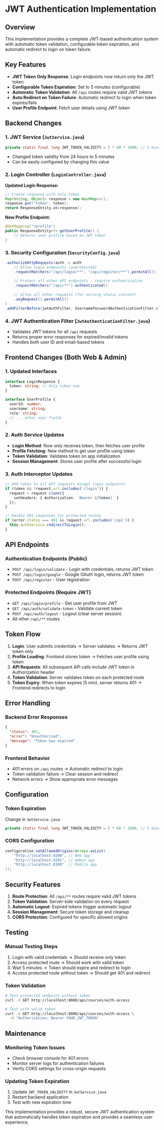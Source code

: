 # JWT Authentication Implementation

## Overview
This implementation provides a complete JWT-based authentication system with automatic token validation, configurable token expiration, and automatic redirect to login on token failure.

## Key Features
- **JWT Token Only Response**: Login endpoints now return only the JWT token
- **Configurable Token Expiration**: Set to 5 minutes (configurable)
- **Automatic Token Validation**: All `/api` routes require valid JWT tokens
- **Auto Redirect on Token Failure**: Automatic redirect to login when token expires/fails
- **User Profile Endpoint**: Fetch user details using JWT token

## Backend Changes

### 1. JWT Service (`JwtService.java`)
```java
private static final long JWT_TOKEN_VALIDITY = 5 * 60 * 1000; // 5 minutes configurable
```
- Changed token validity from 24 hours to 5 minutes
- Can be easily configured by changing this value

### 2. Login Controller (`LoginController.java`)
**Updated Login Response:**
```java
// Create response with only token
Map<String, Object> response = new HashMap<>();
response.put("token", token);
return ResponseEntity.ok(response);
```

**New Profile Endpoint:**
```java
@GetMapping("/profile")
public ResponseEntity<?> getUserProfile() {
    // Returns user profile based on JWT token
}
```

### 3. Security Configuration (`SecurityConfig.java`)
```java
.authorizeHttpRequests(auth -> auth
    // Allow login endpoints (unprotected)
    .requestMatchers("/api/login/**", "/api/register/**").permitAll()
    
    // Protect all other API endpoints - require authentication
    .requestMatchers("/api/**").authenticated()
    
    // Allow all other requests (for serving static content)
    .anyRequest().permitAll()
)
.addFilterBefore(jwtAuthFilter, UsernamePasswordAuthenticationFilter.class);
```

### 4. JWT Authentication Filter (`JwtAuthenticationFilter.java`)
- Validates JWT tokens for all `/api` requests
- Returns proper error responses for expired/invalid tokens
- Handles both user ID and email-based tokens

## Frontend Changes (Both Web & Admin)

### 1. Updated Interfaces
```typescript
interface LoginResponse {
  token: string; // Only token now
}

interface UserProfile {
  userId: number;
  username: string;
  role: string;
  // ... other user fields
}
```

### 2. Auth Service Updates
- **Login Method**: Now only receives token, then fetches user profile
- **Profile Fetching**: New method to get user profile using token
- **Token Validation**: Validates token on app initialization
- **Session Management**: Stores user profile after successful login

### 3. Auth Interceptor Updates
```typescript
// Add token to all API requests except login endpoints
if (token && !request.url.includes('/login')) {
  request = request.clone({
    setHeaders: { Authorization: `Bearer ${token}` }
  });
}

// Handle 401 responses for protected routes
if (error.status === 401 && request.url.includes('/api')) {
  this.authService.redirectToLogin();
}
```

## API Endpoints

### Authentication Endpoints (Public)
- `POST /api/login/validate` - Login with credentials, returns JWT token
- `POST /api/login/google` - Google OAuth login, returns JWT token
- `POST /api/register` - User registration

### Protected Endpoints (Require JWT)
- `GET /api/login/profile` - Get user profile from JWT
- `GET /api/auth/validate-token` - Validate current token
- `POST /api/auth/logout` - Logout (clear server session)
- All other `/api/**` routes

## Token Flow

1. **Login**: User submits credentials → Server validates → Returns JWT token only
2. **Profile Loading**: Frontend stores token → Fetches user profile using token
3. **API Requests**: All subsequent API calls include JWT token in Authorization header
4. **Token Validation**: Server validates token on each protected route
5. **Token Expiry**: When token expires (5 min), server returns 401 → Frontend redirects to login

## Error Handling

### Backend Error Responses
```json
{
  "status": 401,
  "error": "Unauthorized", 
  "message": "Token has expired"
}
```

### Frontend Behavior
- 401 errors on `/api` routes → Automatic redirect to login
- Token validation failure → Clear session and redirect
- Network errors → Show appropriate error messages

## Configuration

### Token Expiration
Change in `JwtService.java`:
```java
private static final long JWT_TOKEN_VALIDITY = 5 * 60 * 1000; // 5 minutes
```

### CORS Configuration
```java
configuration.setAllowedOrigins(Arrays.asList(
    "http://localhost:4200", // Web app
    "http://localhost:4201", // Admin app  
    "http://localhost:8100"  // Mobile app
));
```

## Security Features

1. **Route Protection**: All `/api/**` routes require valid JWT tokens
2. **Token Validation**: Server-side validation on every request
3. **Automatic Logout**: Expired tokens trigger automatic logout
4. **Session Management**: Secure token storage and cleanup
5. **CORS Protection**: Configured for specific allowed origins

## Testing

### Manual Testing Steps
1. Login with valid credentials → Should receive only token
2. Access protected route → Should work with valid token
3. Wait 5 minutes → Token should expire and redirect to login
4. Access protected route without token → Should get 401 and redirect

### Token Validation
```bash
# Test protected endpoint without token
curl -X GET http://localhost:8080/api/courses/with-access

# Test with valid token
curl -X GET http://localhost:8080/api/courses/with-access \
  -H "Authorization: Bearer YOUR_JWT_TOKEN"
```

## Maintenance

### Monitoring Token Issues
- Check browser console for 401 errors
- Monitor server logs for authentication failures
- Verify CORS settings for cross-origin requests

### Updating Token Expiration
1. Update `JWT_TOKEN_VALIDITY` in `JwtService.java`
2. Restart backend application
3. Test with new expiration time

This implementation provides a robust, secure JWT authentication system that automatically handles token expiration and provides a seamless user experience.
